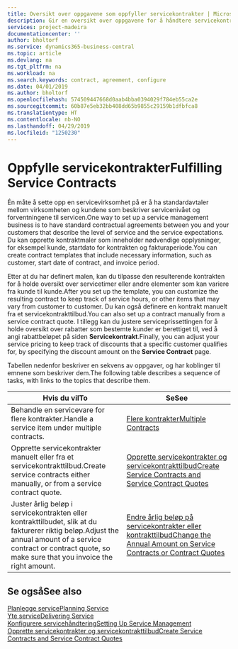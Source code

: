 ```yaml
---
title: Oversikt over oppgavene som oppfyller servicekontrakter | Microsoft-dokumentasjon
description: Gir en oversikt over oppgavene for å håndtere servicekontrakter med kunder.
services: project-madeira
documentationcenter: ''
author: bholtorf
ms.service: dynamics365-business-central
ms.topic: article
ms.devlang: na
ms.tgt_pltfrm: na
ms.workload: na
ms.search.keywords: contract, agreement, configure
ms.date: 04/01/2019
ms.author: bholtorf
ms.openlocfilehash: 574509447668d0aab4bba0394029f784eb55ca2e
ms.sourcegitcommit: 60b87e5eb32bb408dd65b9855c29159b1dfbfca8
ms.translationtype: HT
ms.contentlocale: nb-NO
ms.lasthandoff: 04/29/2019
ms.locfileid: "1250230"
---
```

# <a name="fulfilling-service-contracts"></a><span data-ttu-id="aedc6-103">Oppfylle servicekontrakter</span><span class="sxs-lookup"><span data-stu-id="aedc6-103">Fulfilling Service Contracts</span></span> 
<span data-ttu-id="aedc6-104">Én måte å sette opp en servicevirksomhet på er å ha standardavtaler mellom virksomheten og kundene som beskriver servicenivået og forventningene til servicen.</span><span class="sxs-lookup"><span data-stu-id="aedc6-104">One way to set up a service management business is to have standard contractual agreements between you and your customers that describe the level of service and the service expectations.</span></span> <span data-ttu-id="aedc6-105">Du kan opprette kontraktmaler som inneholder nødvendige opplysninger, for eksempel kunde, startdato for kontrakten og fakturaperiode.</span><span class="sxs-lookup"><span data-stu-id="aedc6-105">You can create contract templates that include necessary information, such as customer, start date of contract, and invoice period.</span></span>  
  
<span data-ttu-id="aedc6-106">Etter at du har definert malen, kan du tilpasse den resulterende kontrakten for å holde oversikt over servicetimer eller andre elementer som kan variere fra kunde til kunde.</span><span class="sxs-lookup"><span data-stu-id="aedc6-106">After you set up the template, you can customize the resulting contract to keep track of service hours, or other items that may vary from customer to customer.</span></span> <span data-ttu-id="aedc6-107">Du kan også definere en kontrakt manuelt fra et servicekontrakttilbud.</span><span class="sxs-lookup"><span data-stu-id="aedc6-107">You can also set up a contract manually from a service contract quote.</span></span> <span data-ttu-id="aedc6-108">I tillegg kan du justere serviceprissettingen for å holde oversikt over rabatter som bestemte kunder er berettiget til, ved å angi rabattbeløpet på siden **Servicekontrakt**.</span><span class="sxs-lookup"><span data-stu-id="aedc6-108">Finally, you can adjust your service pricing to keep track of discounts that a specific customer qualifies for, by specifying the discount amount on the **Service Contract** page.</span></span>  

<span data-ttu-id="aedc6-109">Tabellen nedenfor beskriver en sekvens av oppgaver, og har koblinger til emnene som beskriver dem.</span><span class="sxs-lookup"><span data-stu-id="aedc6-109">The following table describes a sequence of tasks, with links to the topics that describe them.</span></span>   
  
|<span data-ttu-id="aedc6-110">**Hvis du vil**</span><span class="sxs-lookup"><span data-stu-id="aedc6-110">**To**</span></span>|<span data-ttu-id="aedc6-111">**Se**</span><span class="sxs-lookup"><span data-stu-id="aedc6-111">**See**</span></span>|  
|------------|-------------|  
|<span data-ttu-id="aedc6-112">Behandle en servicevare for flere kontrakter.</span><span class="sxs-lookup"><span data-stu-id="aedc6-112">Handle a service item under multiple contracts.</span></span> | [<span data-ttu-id="aedc6-113">Flere kontrakter</span><span class="sxs-lookup"><span data-stu-id="aedc6-113">Multiple Contracts</span></span>](service-multiple-contracts.md)|  
|<span data-ttu-id="aedc6-114">Opprette servicekontrakter manuelt eller fra et servicekontrakttilbud.</span><span class="sxs-lookup"><span data-stu-id="aedc6-114">Create service contracts either manually, or from a service contract quote.</span></span>| [<span data-ttu-id="aedc6-115">Opprette servicekontrakter og servicekontrakttilbud</span><span class="sxs-lookup"><span data-stu-id="aedc6-115">Create Service Contracts and Service Contract Quotes</span></span>](service-how-to-create-service-contracts-and-service-contract-quotes.md)|
|<span data-ttu-id="aedc6-116">Juster årlig beløp i servicekontrakten eller kontrakttilbudet, slik at du fakturerer riktig beløp.</span><span class="sxs-lookup"><span data-stu-id="aedc6-116">Adjust the annual amount of a service contract or contract quote, so make sure that you invoice the right amount.</span></span>|[<span data-ttu-id="aedc6-117">Endre årlig beløp på servicekontrakter eller kontrakttilbud</span><span class="sxs-lookup"><span data-stu-id="aedc6-117">Change the Annual Amount on Service Contracts or Contract Quotes</span></span>](service-how-to-change-the-annual-amount-on-service-contracts-or-contract-quotes.md)|

## <a name="see-also"></a><span data-ttu-id="aedc6-118">Se også</span><span class="sxs-lookup"><span data-stu-id="aedc6-118">See also</span></span>
[<span data-ttu-id="aedc6-119">Planlegge service</span><span class="sxs-lookup"><span data-stu-id="aedc6-119">Planning Service</span></span>](service-plan-service.md)  
[<span data-ttu-id="aedc6-120">Yte service</span><span class="sxs-lookup"><span data-stu-id="aedc6-120">Delivering Service</span></span>](service-deliver-service.md)  
[<span data-ttu-id="aedc6-121">Konfigurere servicehåndtering</span><span class="sxs-lookup"><span data-stu-id="aedc6-121">Setting Up Service Management</span></span>](service-setup-service.md)  
[<span data-ttu-id="aedc6-122">Opprette servicekontrakter og servicekontrakttilbud</span><span class="sxs-lookup"><span data-stu-id="aedc6-122">Create Service Contracts and Service Contract Quotes</span></span>](service-how-to-create-service-contracts-and-service-contract-quotes.md)  
